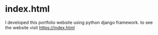 # index.html
I developed this portfolio website using python django framework. to see the website visit https://index.html
